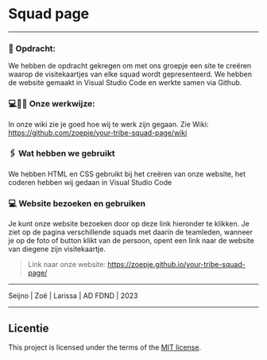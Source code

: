 # Squad page 
***
### 📄 Opdracht:
We hebben de opdracht gekregen om met ons groepje een site te creëren waarop de visitekaartjes van elke squad wordt gepresenteerd. We hebben de website gemaakt in Visual Studio Code en werkte samen via Github.

### 💻👨‍💻 Onze werkwijze:
In onze wiki zie je goed hoe wij te werk zijn gegaan. Zie Wiki: https://github.com/zoepje/your-tribe-squad-page/wiki

### 🖇️ Wat hebben we gebruikt
We hebben HTML en CSS gebruikt bij het creëren van onze website, het coderen hebben wij gedaan in Visual Studio Code

### 💻 Website bezoeken en gebruiken
Je kunt onze website bezoeken door op deze link hieronder te klikken. Je ziet op de pagina verschillende squads met daarin de teamleden, wanneer je op de foto of button klikt van de persoon, opent een link naar de website van diegene zijn visitekaartje. 

> Link naar onze website: https://zoepje.github.io/your-tribe-squad-page/

***
Seijno | Zoë | Larissa | AD FDND | 2023
***
## Licentie
This project is licensed under the terms of the [MIT license](./LICENSE).
